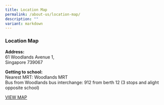 ```yaml
---
title: Location Map
permalink: /about-us/location-map/
description: ""
variant: markdown
---
```

### Location Map

**Address:**  
61 Woodlands Avenue 1,  
Singapore 739067  
  
**Getting to school:**  
Nearest MRT: Woodlands MRT  
Bus from Woodlands bus interchange: 912 from berth 12 (3 stops and alight opposite school)

[VIEW MAP](https://www.google.com/maps?q=61+Woodlands+Avenue+1+Singapore+739067+)